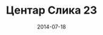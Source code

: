 ---
layout: default
modal-id: 41
date: 2014-07-18
img: centar/DSC_0307.jpg
alt: image-alt
store: Centar
title: Центар Слика 23
description: Intro LINQ is query language for C and VB introduced in .NET 3.5 and VS 2008. LINQ simplifies querying by offering one unified language to query different types of data sources. In order to use LINQ to query data source we need LINQ provider. Many providers are posted here and there is option to create our own providers, so basically you can query everything with the right provider. This means that a single query can be used to query data from DB, XML, lists etc.. Query SyntaxLINQ queries can be written in two basic ways.

---